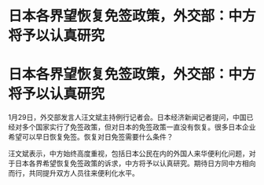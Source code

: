 # 日本各界望恢复免签政策，外交部：中方将予以认真研究

# 日本各界望恢复免签政策，外交部：中方将予以认真研究

1月29日，外交部发言人汪文斌主持例行记者会。日本经济新闻记者提问，中国已经对多个国家实行了免签政策，但对日本的免签政策一直没有恢复。很多日本企业希望可以早日恢复免签。恢复对日免签需要什么条件？

汪文斌表示，中方始终高度重视，包括日本公民在内的外国人来华便利化问题，对于日本各界希望恢复免签政策的诉求，中方将予以认真研究。期待日方同中方相向而行，共同提升双方人员往来便利化水平。

